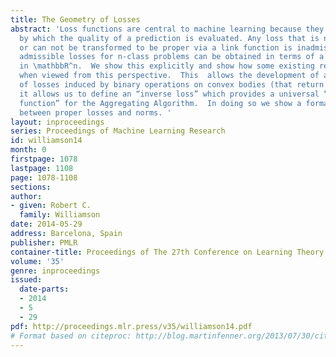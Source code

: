 ```yaml
---
title: The Geometry of Losses
abstract: 'Loss functions are central to machine learning because they are the means
  by which the quality of a prediction is evaluated. Any loss that is not proper,
  or can not be transformed to be proper via a link function is inadmissible. All
  admissible losses for n-class problems can be obtained in terms of a convex body
  in \mathbbR^n.  We show this explicitly and show how some existing results simplify
  when viewed from this perspective.  This  allows the development of a rich algebra
  of losses induced by binary operations on convex bodies (that return a convex body).  Furthermore
  it allows us to define an “inverse loss” which provides a universal “substitution
  function” for the Aggregating Algorithm.  In doing so we show a formal connection
  between proper losses and norms. '
layout: inproceedings
series: Proceedings of Machine Learning Research
id: williamson14
month: 0
firstpage: 1078
lastpage: 1108
page: 1078-1108
sections: 
author:
- given: Robert C.
  family: Williamson
date: 2014-05-29
address: Barcelona, Spain
publisher: PMLR
container-title: Proceedings of The 27th Conference on Learning Theory
volume: '35'
genre: inproceedings
issued:
  date-parts:
  - 2014
  - 5
  - 29
pdf: http://proceedings.mlr.press/v35/williamson14.pdf
# Format based on citeproc: http://blog.martinfenner.org/2013/07/30/citeproc-yaml-for-bibliographies/
---
```


